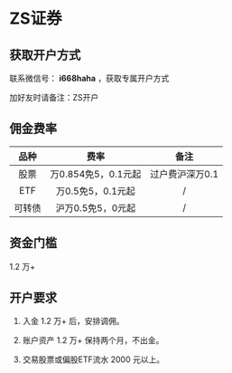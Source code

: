 # ZS证券

## 获取开户方式

联系微信号： **i668haha** ，获取专属开户方式

加好友时请备注：ZS开户

## 佣金费率

品种 | 费率 | 备注
:---: | :---: | :---:
股票 | 万0.854免5，0.1元起 | 过户费沪深万0.1
ETF | 万0.5免5，0.1元起 | /
可转债 | 沪万0.5免5，0元起 | /

## 资金门槛

1.2 万+

## 开户要求

1. 入金 1.2 万+ 后，安排调佣。

2. 账户资产 1.2 万+ 保持两个月，不出金。

3. 交易股票或偏股ETF流水 2000 元以上。

